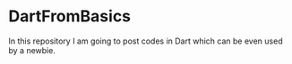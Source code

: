 # DartFromBasics
In this repository I am going to post codes in Dart which can be even used by a newbie.
